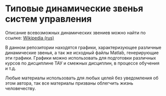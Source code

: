 # Типовые динамические звенья систем управления

Описание всевозможных динамических звениев можно найти по ссылке: [Wikipedia (rus)](https://ru.wikipedia.org/wiki/%D0%94%D0%B8%D0%BD%D0%B0%D0%BC%D0%B8%D1%87%D0%B5%D1%81%D0%BA%D0%BE%D0%B5_%D0%B7%D0%B2%D0%B5%D0%BD%D0%BE)

В данном репозитории находятся графики, характеризующее различные динамические звенья, а так же исходный файлы Matlab, генерирующие эти графики. Графики можно использовать для подготовки различных курсов по дисциплине ТАУ и смежных дисциплин, в процессе обучения и т.д.

Любые материалы использовать для любых целей без уведомления об этом автора, так все материалы призваны облегчить жизнь человечеству.
